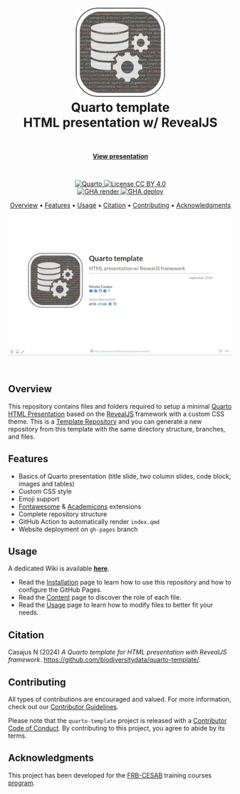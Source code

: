 <!-- Logo & Title -->

<h1 align="center">
  <br>
  <img src="images/readme/logo-readme.png" alt="Logo" width="200">
  <br>
  Quarto template
  <br>
  HTML presentation w/ RevealJS
  <br>
</h1>


<!-- View presentation -->

<br>
<p align="center">
  <a href="https://biodiversitydata.github.io/quarto-template" target="_blank"><b>View presentation</b></a>
</p>
<br>


<!-- Badges -->

<p align="center">

  <!-- Quarto -->
  <a href="https://quarto.org/">
    <img src="https://img.shields.io/badge/Made%20with-Quarto-blue.svg" alt="Quarto">
  </a>
  
  <!-- License -->
  <a href="https://choosealicense.com/licenses/cc-by-4.0/">
    <img src="https://img.shields.io/badge/License-CC%20BY%204.0-green.svg" alt="License CC BY 4.0">
  </a>
  
  <br/>
  
  <!-- Quarto render -->
  <a href="https://github.com/biodiversitydata/quarto-template/actions/workflows/quarto-render.yml">
    <img src="https://github.com/biodiversitydata/quarto-template/actions/workflows/quarto-render.yml/badge.svg" alt="GHA render">
  </a>
  
  <!-- GitHub deployment -->
  <a href="https://github.com/biodiversitydata/quarto-template/actions/workflows/pages/pages-build-deployment">
    <img src="https://github.com/biodiversitydata/quarto-template/actions/workflows/pages/pages-build-deployment/badge.svg" alt="GHA deploy">
  </a>
</p>


<!-- Table of content -->

<p align="center">
  <a href="#overview">Overview</a> •
  <a href="#features">Features</a> •
  <a href="#usage">Usage</a> •
  <a href="#citation">Citation</a> •
  <a href="#contributing">Contributing</a> •
  <a href="#acknowledgments">Acknowledgments</a>
</p>

![](images/readme/title-slide-screenshot.png)

<br>


## Overview

This repository contains files and folders required to setup a minimal [Quarto HTML Presentation](https://quarto.org/docs/presentations/) based on the [RevealJS](https://quarto.org/docs/presentations/revealjs/) framework with a custom CSS theme.
This is a [Template Repository](https://docs.github.com/en/repositories/creating-and-managing-repositories/creating-a-template-repository) and you can generate a new repository from this template with the same directory structure, branches, and files.



## Features

- Basics of Quarto presentation (title slide, two column slides, code block, images and tables)
- Custom CSS style
- Emoji support
- [Fontawesome](https://github.com/quarto-ext/fontawesome) & [Academicons](https://github.com/schochastics/academicons) extensions
- Complete repository structure
- GitHub Action to automatically render `index.qmd`
- Website deployment on `gh-pages` branch


## Usage

A dedicated Wiki is available [**here**](https://github.com/biodiversitydata/quarto-template/wiki/).

- Read the [Installation](https://github.com/biodiversitydata/quarto-template/wiki/Installation) page to learn how to use this repository and how to configure the GitHub Pages.
- Read the [Content](https://github.com/biodiversitydata/quarto-template/wiki/Installation) page to discover the role of each file.
- Read the [Usage](https://github.com/biodiversitydata/quarto-template/wiki/Installation) page to learn how to modify files to better fit your needs.


## Citation

Casajus N (2024) _A Quarto template for HTML presentation with RevealJS framework_. <https://github.com/biodiversitydata/quarto-template/>.


## Contributing

All types of contributions are encouraged and valued. For more information, check out our [Contributor Guidelines](https://github.com/biodiversitydata/quarto-template/blob/main/CONTRIBUTING.md).

Please note that the `quarto-template` project is released with a [Contributor Code of Conduct](https://contributor-covenant.org/version/2/1/CODE_OF_CONDUCT.html). By contributing to this project, you agree to abide by its terms.


## Acknowledgments

This project has been developed for the [FRB-CESAB](https://www.fondationbiodiversite.fr/en/about-the-foundation/le-cesab/) training courses [program](https://frbcesab.github.io/content/courses.html).
